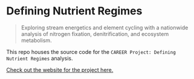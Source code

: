# Defining Nutrient Regimes
> Exploring stream energetics and element cycling with a nationwide analysis of nitrogen fixation, denitrification, and ecosystem metabolism.

This repo houses the source code for the `CAREER Project: Defining Nutrient Regimes` analysis. 

[Check out the website for the project here.](https://michelleckelly.github.io/CAREER_NutrientRegimes/)

